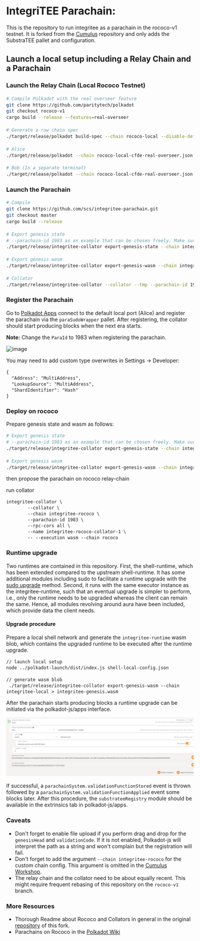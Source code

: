 # IntegriTEE Parachain:

This is the repository to run integritee as a parachain in the rococo-v1 testnet. It is forked from the [Cumulus](https://github.com/paritytech/cumulus) repository and only adds the SubstraTEE pallet and configuration.

## Launch a local setup including a Relay Chain and a Parachain

### Launch the Relay Chain (Local Rococo Testnet)

```bash
# Compile Polkadot with the real overseer feature
git clone https://github.com/paritytech/polkadot
git checkout rococo-v1
cargo build --release --features=real-overseer

# Generate a raw chain spec
./target/release/polkadot build-spec --chain rococo-local --disable-default-bootnode --raw > rococo-local-cfde-real-overseer.json

# Alice
./target/release/polkadot --chain rococo-local-cfde-real-overseer.json --alice --tmp

# Bob (In a separate terminal)
./target/release/polkadot --chain rococo-local-cfde-real-overseer.json --bob --tmp --port 30334
```

### Launch the Parachain

```bash
# Compile
git clone https://github.com/scs/integritee-parachain.git
git checkout master
cargo build --release

# Export genesis state
# --parachain-id 1983 as an example that can be chosen freely. Make sure to everywhere use the same parachain id
./target/release/integritee-collator export-genesis-state --chain integritee-local --parachain-id 1983 > integritee-local-genesis.state

# Export genesis wasm
./target/release/integritee-collator export-genesis-wasm --chain integritee-local > integritee-local-genesis.wasm

# Collator
./target/release/integritee-collator --collator --tmp --parachain-id 1983 --chain integritee-local --port 40335 --ws-port 9946 -- --execution wasm --chain ../polkadot/rococo-local-cfde-real-overseer.json --port 30337 --ws-port 9981
```

### Register the Parachain
Go to [Polkadot Apps](https://polkadot.js.org/apps/) connect to the default local port (Alice) and register the parachain via the `paraSudoWrapper` pallet. After registering, the collator should start producing blocks when the next era starts.

**Note:** Change the `ParaId` to 1983 when registering the parachain.

![image](https://user-images.githubusercontent.com/2915325/99548884-1be13580-2987-11eb-9a8b-20be658d34f9.png)

You may need to add custom type overwrites in Settings -> Developer:
```
{
  "Address": "MultiAddress",
  "LookupSource": "MultiAddress",
  "ShardIdentifier": "Hash"
}
```

### Deploy on rococo

Prepare genesis state and wasm as follows:

```bash
# Export genesis state
# --parachain-id 1983 as an example that can be chosen freely. Make sure to everywhere use the same parachain id
./target/release/integritee-collator export-genesis-state --chain integritee-rococo --parachain-id 1983 > integritee-rococo-genesis.state

# Export genesis wasm
./target/release/integritee-collator export-genesis-wasm --chain integritee-rococo > integritee-rococo-genesis.wasm

```
then propose the parachain on rococo relay-chain

run collator
```
integritee-collator \
        --collator \
        --chain integritee-rococo \
        --parachain-id 1983 \
        --rpc-cors all \
        --name integritee-rococo-collator-1 \
        -- --execution wasm --chain rococo 

```

### Runtime upgrade
Two runtimes are contained in this repository. First, the shell-runtime, which has been extended compared to the upstream shell-runtime. It has some additional modules including sudo to facilitate a 
runtime upgrade with the [sudo upgrade](https://substrate.dev/docs/en/tutorials/forkless-upgrade/sudo-upgrade) method. Second, it runs with the same executor instance as the integritee-runtime, such that an eventual upgrade is simpler to perform, i.e., only the runtime
needs to be upgraded whereas the client can remain the same. Hence, all modules revolving around aura have been included, which provide data the client needs.

#### Upgrade procedure
Prepare a local shell network and generate the `integritee-runtime` wasm blob, which contains the upgraded runtime to be executed after the runtime upgrade.
```shell
// launch local setup
node ../polkadot-launch/dist/index.js shell-local-config.json

// generate wasm blob
 ./target/release/integritee-collator export-genesis-wasm --chain integritee-local > integritee-genesis.wasm
```

After the parachain starts producing blocks a runtime upgrade can be initiated via the polkadot-js/apps interface.

![image](./docs/sudo-set-code.png)

If successful, a `parachainSystem.validationFunctionStored` event is thrown followed by a `parachainSystem.validationFunctionApplied` event some blocks later. After this procedure, the `substrateeRegistry` module should be available in the
extrinsics tab in polkadot-js/apps.

### Caveats
* Don't forget to enable file upload if you perform drag and drop for the `genesisHead` and `validationCode`. If it is not enabled, Polkadot-js will interpret the path as a string and won't complain but the registration will fail.
* Don't forget to add the argument `--chain integritee-rococo` for the custom chain config. This argument is omitted in the [Cumulus Workshop](https://substrate.dev/cumulus-workshop/).
* The relay chain and the collator need to be about equally recent. This might require frequent rebasing of this repository on the `rococo-v1` branch.

### More Resources
* Thorough Readme about Rococo and Collators in general in the original [repository](https://github.com/paritytech/cumulus) of this fork.
* Parachains on Rococo in the [Polkadot Wiki](https://wiki.polkadot.network/docs/en/build-parachains-rococo#rococo-v1-parachain-requirements)
